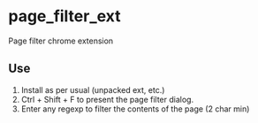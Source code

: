# page_filter_ext
Page filter chrome extension

Use
--------
1. Install as per usual (unpacked ext, etc.)
2. Ctrl + Shift + F to present the page filter dialog.
3. Enter any regexp to filter the contents of the page (2 char min)
